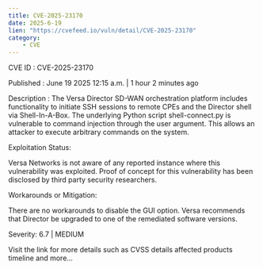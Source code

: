 ```yaml
---
title: CVE-2025-23170
date: 2025-6-19
lien: "https://cvefeed.io/vuln/detail/CVE-2025-23170"
category:
    - CVE
---
```


CVE ID : CVE-2025-23170

Published :  June 19
2025
12:15 a.m. | 1 hour
2 minutes ago

Description : The Versa Director SD-WAN orchestration platform includes functionality to initiate SSH sessions to remote CPEs and the Director shell via Shell-In-A-Box. The underlying Python script
shell-connect.py
is vulnerable to command injection through the user argument. This allows an attacker to execute arbitrary commands on the system. 

Exploitation Status: 

Versa Networks is not aware of any reported instance where this vulnerability was exploited. Proof of concept for this vulnerability has been disclosed by third party security researchers.  

Workarounds or Mitigation: 

There are no workarounds to disable the GUI option. Versa recommends that Director be upgraded to one of the remediated software versions.

Severity: 6.7 | MEDIUM

Visit the link for more details
such as CVSS details
affected products
timeline
and more...
